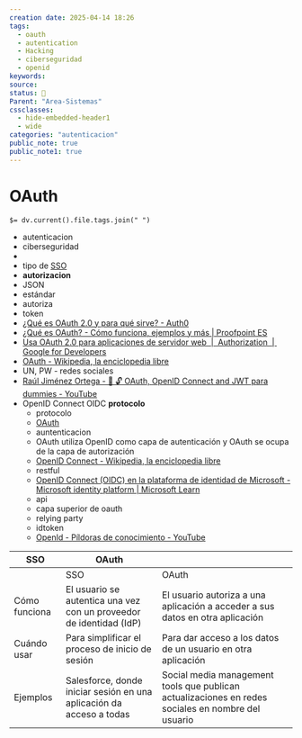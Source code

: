 ```yaml
---
creation date: 2025-04-14 18:26
tags:
  - oauth
  - autentication
  - Hacking
  - ciberseguridad
  - openid
keywords: 
source: 
status: 📌
Parent: "Area-Sistemas"
cssclasses:
  - hide-embedded-header1
  - wide
categories: "autenticacion"
public_note: true
public_note1: true
---
```

# OAuth
`$= dv.current().file.tags.join(" ")`

- autenticacion
- ciberseguridad
- 
- tipo de [SSO](/Projects/Autenticacion/SSO.md) 
- **autorizacion**
- JSON
- estándar
- autoriza
- token
- [¿Qué es OAuth 2.0 y para qué sirve? - Auth0](https://auth0.com/es/intro-to-iam/what-is-oauth-2) 
- [¿Qué es OAuth? - Cómo funciona, ejemplos y más | Proofpoint ES](https://www.proofpoint.com/es/threat-reference/oauth#:~:text=OAuth%20(Open%20Authorization)%20es%20un,la%20contrase%C3%B1a%20de%20su%20cuenta.) 
- [Usa OAuth 2.0 para aplicaciones de servidor web  |  Authorization  |  Google for Developers](https://developers.google.com/identity/protocols/oauth2/web-server?hl=es-419#python) 
- [OAuth - Wikipedia, la enciclopedia libre](https://es.wikipedia.org/wiki/OAuth) 
- UN, PW - redes sociales
- [Raúl Jiménez Ortega - 🔑 🔓 OAuth, OpenID Connect and JWT para dummies - YouTube](https://youtu.be/I6ZYVsUuPU8) 
- OpenID Connect OIDC **protocolo**
	- protocolo
	- [OAuth](/Projects/Autenticacion/OAuth.md)
	- auntenticacion
	- OAuth utiliza OpenID como capa de autenticación y OAuth se ocupa de la capa de autorización
	- [OpenID Connect - Wikipedia, la enciclopedia libre](https://es.wikipedia.org/wiki/OpenID_Connect) 
	- restful
	- [OpenID Connect (OIDC) en la plataforma de identidad de Microsoft - Microsoft identity platform | Microsoft Learn](https://learn.microsoft.com/es-es/entra/identity-platform/v2-protocols-oidc) 
	- api
	- capa superior de oauth
	- relying party
	- idtoken
	- [OpenId - Píldoras de conocimiento - YouTube](https://youtu.be/fJTwvJuQcHA) 

| SSO           | OAuth                                                                |                                                                                                    |
| ------------- | -------------------------------------------------------------------- | -------------------------------------------------------------------------------------------------- |
|               | SSO                                                                  | OAuth                                                                                              |
| Cómo funciona | El usuario se autentica una vez con un proveedor de identidad (IdP)  | El usuario autoriza a una aplicación a acceder a sus datos en otra aplicación                      |
| Cuándo usar   | Para simplificar el proceso de inicio de sesión                      | Para dar acceso a los datos de un usuario en otra aplicación                                       |
| Ejemplos      | Salesforce, donde iniciar sesión en una aplicación da acceso a todas | Social media management tools que publican actualizaciones en redes sociales en nombre del usuario |
